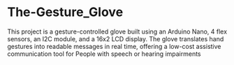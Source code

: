# The-Gesture_Glove
This project is a gesture-controlled glove built using an Arduino Nano, 4 flex sensors, an I2C module, and a 16x2 LCD display. The glove translates hand gestures into readable messages in real time, offering a low-cost assistive communication tool for People with speech or hearing impairments
